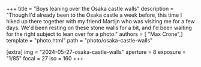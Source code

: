 +++
title = "Boys leaning over the Osaka castle walls"
description = "Though I'd already been to the Osaka castle a week before, this time I hiked up there together with my friend Martijn who was visiting me for a few days. We'd been resting on these stone walls for a bit, and I'd been waiting for the right subject to lean over for a photo."
authors = [ "Max Crone",]
template = "photo.html"
path = "photo/osaka-castle-walls"

[extra]
img = "2024-05-27-osaka-castle-walls"
aperture = 8
exposure = "1/85"
focal = 27
iso = 160
+++

